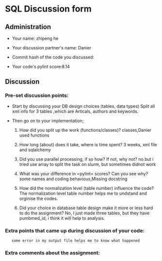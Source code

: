 # SQL Discussion form

## Administration
* Your name: zhipeng he

* Your discussion partner's name:  Danier

* Commit hash of the code you discussed: 

* Your code's pylint score:8.14

## Discussion
### Pre-set discussion points:
- Start by discussing your DB design choices (tables, data types)
    Split all xml info for 3 tables ,which are Articals, authors and keywords.

- Then go on to your implementation;
  1. How did you split up the work (functions/classes)?
     classes,Danier used functions
     
  2. How long (about) does it take, where is time spent?
     3 weeks, xml file and sqlalchemy

  3. Did you use parallel processing, if so how? If not, why not?
      no.but i tried use array to split the task on slurm, but sometimes didnot work

  4. What was your difference in =pylint= scores? Can you see why?
      some names and coding behavious,Missing docstring

  5. How did the normalization level (table number) influence the code?
       The normalization level table number helps me to undstand and orginise the codes.

  6. Did your choice in database table design make it more or less hard to do the assignment?
       No, I just made three tables, but they have pumbmed_id, i think it will help to analysis.

### Extra points that came up during discussion of your code:
       some error in my output file helps me to know what happened 
### Extra comments about the assignment: